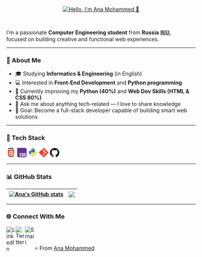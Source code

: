 <p align="center">
  <a href="#"><img width="80%" alt="Hello, I'm Ana Mohammed 👋" src="https://i.imgur.com/h7n6kQf.png" /></a>
</p>

<br />

I'm a passionate **Computer Engineering student** from **Russia 🇷🇺**,  
focused on building creative and functional web experiences.

---

### 💫 About Me

- 🎓 Studying **Informatics & Engineering** (in English)  
- 💻 Interested in **Front-End Development** and **Python programming**
- 🌱 Currently improving my **Python (40%)** and **Web Dev Skills (HTML & CSS 80%)**
- 💬 Ask me about anything tech-related — I love to share knowledge
- 🎯 Goal: Become a full-stack developer capable of building smart web solutions

---

### 🧠 Tech Stack

<code><img height="25" alt="html" src="https://raw.githubusercontent.com/github/explore/main/topics/html/html.png"></code>
<code><img height="25" alt="css" src="https://raw.githubusercontent.com/github/explore/main/topics/css/css.png"></code>
<code><img height="25" alt="python" src="https://raw.githubusercontent.com/github/explore/main/topics/python/python.png"></code>
<code><img height="25" alt="git" src="https://raw.githubusercontent.com/github/explore/main/topics/git/git.png"></code>
<code><img height="25" alt="github" src="https://raw.githubusercontent.com/github/explore/main/topics/github/github.png"></code>

---

### 📊 GitHub Stats

| <a href="https://github.com/yourusername"><img align="center" src="https://github-readme-stats.vercel.app/api?username=yourusername&show_icons=true&theme=tokyonight&hide_border=true" alt="Ana's GitHub stats" /></a> | <a href="https://github.com/yourusername"><img align="center" src="https://github-readme-stats.vercel.app/api/top-langs/?username=yourusername&layout=compact&theme=tokyonight&hide_border=true" /></a> |
| ------------- | ------------- |

---

### 🌐 Connect With Me

<a href="https://www.linkedin.com/in/your-linkedin/">
  <img align="left" alt="LinkedIn" width="25px" src="https://cdn.jsdelivr.net/gh/devicons/devicon/icons/linkedin/linkedin-original.svg" />
</a>
<a href="https://twitter.com/yourtwitter">
  <img align="left" alt="Twitter" width="25px" src="https://raw.githubusercontent.com/anuraghazra/anuraghazra/master/assets/twitter.svg" />
</a>
<a href="mailto:your@email.com">
  <img align="left" alt="Email" width="25px" src="https://cdn-icons-png.flaticon.com/512/732/732200.png" />
</a>

<br />
<br />

⭐️ From [Ana Mohammed](https://github.com/yourusername)

